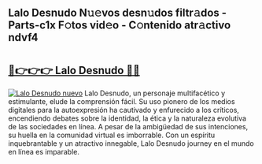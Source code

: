 ## Lalo Desnudo N𝚞𝚎vos desn𝚞dos filtr𝚊dos - Parts-c1x F𝚘tos vid𝚎o - C𝚘ntenido atr𝚊ctivo ndvf4

# <h2><a href="http://mb628w0.tromn.icu/?c=Lalo+Desnudo">🔗👉👉👉 Lalo Desnudo 🔗🔗</a></h2>

[![Lalo Desnudo nuevo](https://i.imgur.com/pEAQMta.gif)](http://mb628w0.tromn.icu/?c=Lalo+Desnudo)
Lalo Desnudo, un personaje multifacético y estimulante, elude la comprensión fácil. Su uso pionero de los medios digitales para la autoexpresión ha cautivado y enfurecido a los críticos, encendiendo debates sobre la identidad, la ética y la naturaleza evolutiva de las sociedades en línea. A pesar de la ambigüedad de sus intenciones, su huella en la comunidad virtual es imborrable. Con un espíritu inquebrantable y un atractivo innegable, Lalo Desnudo journey en el mundo en línea es imparable.
